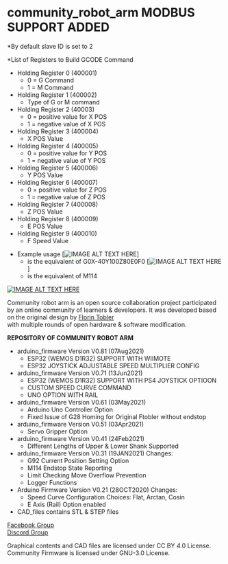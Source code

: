 # community_robot_arm MODBUS SUPPORT ADDED

*By default slave ID is set to 2

*List of Registers to Build GCODE Command
  - Holding Register 0 (400001)
    - 0 = G Command
    - 1 = M Command
  - Holding Register 1 (400002)
    - Type of G or M command
  - Holding Register 2 (40003)
    - 0 = positive value for X POS
    - 1 = negative value of X POS
  - Holding Register 3 (400004)
    - X POS Value
  - Holding Register 4 (400005)
    - 0 = positive value for Y POS
    - 1 = negative value of Y POS
  - Holding Register 5 (400006)
    - Y POS Value
  - Holding Register 6 (400007)
    - 0 = positive value for Z POS
    - 1 = negative value of Z POS
  - Holding Register 7 (400008)
    - Z POS Value
  - Holding Register 8 (400009)
    - E POS Value
  - Holding Register 9 (400010)
    - F Speed Value

* Example usage [![IMAGE ALT TEXT HERE](https://imgur.com/KoffLor)]
  - is the equivalent of G0X-40Y100Z80E0F0
  [![IMAGE ALT TEXT HERE](https://imgur.com/yi6Lf6R)]
  - is the equivalent of M114


[![IMAGE ALT TEXT HERE](https://img.youtube.com/vi/yh1NoQ2Z36A/0.jpg)](https://www.youtube.com/watch?v=yh1NoQ2Z36A)

Community robot arm is an open source collaboration project participated by an online community of learners & developers. It was developed based on the original design by [Florin Tobler](https://www.thingiverse.com/1718984)<br/> with multiple rounds of open hardware & software modification.

**REPOSITORY OF COMMUNITY ROBOT ARM**
* arduino_firmware Version V0.81 (07Aug2021)
  - ESP32 (WEMOS D1R32) SUPPORT WITH WIIMOTE
  - ESP32 JOYSTICK ADJUSTABLE SPEED MULTIPLIER CONFIG
* arduino_firmware Version V0.71 (13Jun2021)
  - ESP32 (WEMOS D1R32) SUPPORT WITH PS4 JOYSTICK OPTIOON
  - CUSTOM SPEED CURVE COMMAND
  - UNO OPTION WITH RAIL
* arduino_firmware Version V0.61 (03May2021)
  - Arduino Uno Controller Option
  - Fixed Issue of G28 Homing for Original Ftobler without endstop
* arduino_firmware Version V0.51 (03Apr2021)
  - Servo Gripper Option
* arduino_firmware Version V0.41 (24Feb2021)
  - Different Lengths of Upper & Lower Shank Supported
* arduino_firmware Version V0.31 (19JAN2021)
  Changes:
  - G92 Current Position Setting Option
  - M114 Endstop State Reporting
  - Limit Checking Move Overflow Prevention
  - Logger Functions
* Arduino Firmware Version V0.21 (28OCT2020)
  Changes:
  - Speed Curve Configuration Choices: Flat, Arctan, Cosin
  - E Axis (Rail) Option enabled
* CAD_files contains STL & STEP files

[Facebook Group](https://www.facebook.com/groups/robotarm)<br/>
[Discord Group](https://discord.gg/W5GUR7eSru)<br/>


Graphical contents and CAD files are licensed under CC BY 4.0 License. Community Firmware is licensed under GNU-3.0 License.

